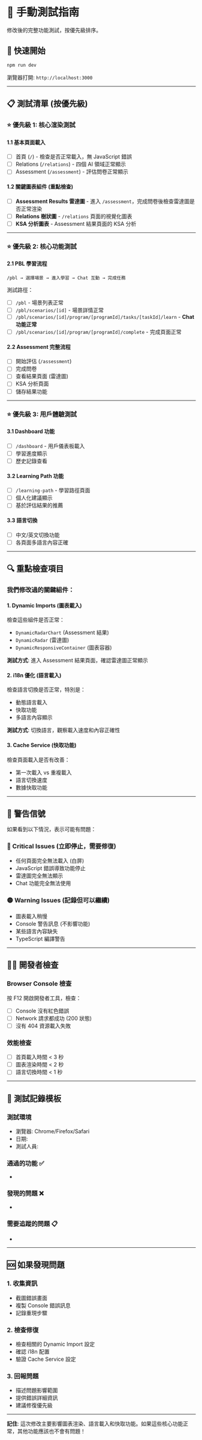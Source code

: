 # 🧪 手動測試指南

修改後的完整功能測試，按優先級排序。

## 🚀 快速開始

```bash
npm run dev
```

瀏覽器打開: `http://localhost:3000`

---

## 📋 測試清單 (按優先級)

### ⭐ 優先級 1: 核心渲染測試

#### 1.1 基本頁面載入
- [ ] 首頁 (`/`) - 檢查是否正常載入，無 JavaScript 錯誤
- [ ] Relations (`/relations`) - 四個 AI 領域正常顯示
- [ ] Assessment (`/assessment`) - 評估問卷正常顯示

#### 1.2 關鍵圖表組件 (重點檢查)
- [ ] **Assessment Results 雷達圖** - 進入 `/assessment`，完成問卷後檢查雷達圖是否正常渲染
- [ ] **Relations 樹狀圖** - `/relations` 頁面的視覺化圖表
- [ ] **KSA 分析圖表** - Assessment 結果頁面的 KSA 分析

---

### ⭐ 優先級 2: 核心功能測試

#### 2.1 PBL 學習流程
```
/pbl → 選擇場景 → 進入學習 → Chat 互動 → 完成任務
```

測試路徑：
- [ ] `/pbl` - 場景列表正常
- [ ] `/pbl/scenarios/[id]` - 場景詳情正常
- [ ] `/pbl/scenarios/[id]/program/[programId]/tasks/[taskId]/learn` - **Chat 功能正常**
- [ ] `/pbl/scenarios/[id]/program/[programId]/complete` - 完成頁面正常

#### 2.2 Assessment 完整流程
- [ ] 開始評估 (`/assessment`)
- [ ] 完成問卷
- [ ] 查看結果頁面 (雷達圖)
- [ ] KSA 分析頁面
- [ ] 儲存結果功能

---

### ⭐ 優先級 3: 用戶體驗測試

#### 3.1 Dashboard 功能
- [ ] `/dashboard` - 用戶儀表板載入
- [ ] 學習進度顯示
- [ ] 歷史記錄查看

#### 3.2 Learning Path 功能  
- [ ] `/learning-path` - 學習路徑頁面
- [ ] 個人化建議顯示
- [ ] 基於評估結果的推薦

#### 3.3 語言切換
- [ ] 中文/英文切換功能
- [ ] 各頁面多語言內容正確

---

## 🔍 重點檢查項目

### 我們修改過的關鍵組件：

#### 1. **Dynamic Imports (圖表載入)**
檢查這些組件是否正常：
- `DynamicRadarChart` (Assessment 結果)
- `DynamicRadar` (雷達圖)
- `DynamicResponsiveContainer` (圖表容器)

**測試方式**: 進入 Assessment 結果頁面，確認雷達圖正常顯示

#### 2. **i18n 優化 (語言載入)**
檢查語言切換是否正常，特別是：
- 動態語言載入
- 快取功能
- 多語言內容顯示

**測試方式**: 切換語言，觀察載入速度和內容正確性

#### 3. **Cache Service (快取功能)**
檢查頁面載入是否有改善：
- 第一次載入 vs 重複載入
- 語言切換速度
- 數據快取功能

---

## 🚨 警告信號

如果看到以下情況，表示可能有問題：

### 🔴 Critical Issues (立即停止，需要修復)
- 任何頁面完全無法載入 (白屏)
- JavaScript 錯誤導致功能停止
- 雷達圖完全無法顯示
- Chat 功能完全無法使用

### 🟡 Warning Issues (記錄但可以繼續)
- 圖表載入稍慢
- Console 警告訊息 (不影響功能)
- 某些語言內容缺失
- TypeScript 編譯警告

---

## 🧑‍💻 開發者檢查

### Browser Console 檢查
按 F12 開啟開發者工具，檢查：
- [ ] Console 沒有紅色錯誤
- [ ] Network 請求都成功 (200 狀態)
- [ ] 沒有 404 資源載入失敗

### 效能檢查
- [ ] 首頁載入時間 < 3 秒
- [ ] 圖表渲染時間 < 2 秒
- [ ] 語言切換時間 < 1 秒

---

## 📝 測試記錄模板

### 測試環境
- 瀏覽器: Chrome/Firefox/Safari
- 日期: 
- 測試人員: 

### 通過的功能 ✅
-

### 發現的問題 ❌
-

### 需要追蹤的問題 📋
-

---

## 🆘 如果發現問題

### 1. 收集資訊
- 截圖錯誤畫面
- 複製 Console 錯誤訊息
- 記錄重現步驟

### 2. 檢查修復
- 檢查相關的 Dynamic Import 設定
- 確認 i18n 配置
- 驗證 Cache Service 設定

### 3. 回報問題
- 描述問題影響範圍
- 提供錯誤詳細資訊
- 建議修復優先級

---

**記住**: 這次修改主要影響圖表渲染、語言載入和快取功能。如果這些核心功能正常，其他功能應該也不會有問題！